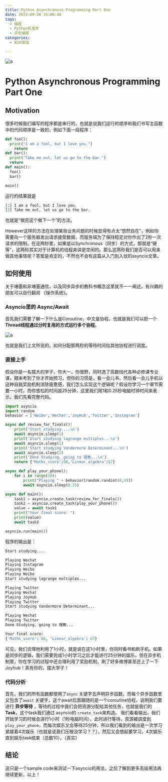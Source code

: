 ```yaml
---
title: Python Asynchronous Programming Part One
date: 2022-09-26 15:06:40
tags:
  - 编程
  - Python标准库
  - 异步编程
categories:
  - 知识蒸馏

---
```


![a](https://pic2.zhimg.com/v2-6e24040bcefef3325dd2493f99013257_1440w.jpg?source=172ae18b)

# Python Asynchronous Programming Part One

## Motivation

很多时候我们编写的程序都是串行的，也就是说我们运行的顺序和我们书写主函数中的代码顺序是一致的，例如下面一段程序：

```python
def foo():
  print("I am a fool, but I love you.")
	return
def bar():
  print("Take me out, let us go to the bar.")
  return
def main():
  foo()
  bar()

main()
```

运行的结果就是

```python
[1] I am a fool, but I love you.
[2] Take me out, let us go to the bar.
```

也就是“做完这个做下一个”的方法。

However这样的方法在处理某些业务问题的时候显得有点太“悠然自在”，例如你需要向一个服务器发出请求接受数据，而服务端为了保持稳定对你作出了2秒一次请求的限制，在这两秒里，如果是以Synchronous（同步）的方式，那就是“硬等”，这两秒其实对于计算机的线程来讲是空闲的。那么这两秒我们是否可以用来做其他事情呢？答案是肯定的，不然也不会有这篇从入门到入坟的asyncio文章。

## 如何使用

关于堵塞和非堵塞通信，以及同步异步的教科书概念这里就不一一阐述，有兴趣的朋友可以自行翻阅 《操作系统》。

### Asyncio里的 Async/Await

首先我们需要了解一下什么是Coroutine，中文是协程，也就是我们可以把一个**Thread线程通过分时复用的方式运行多个协程**。

![a](https://pic2.zhimg.com/v2-6e24040bcefef3325dd2493f99013257_1440w.jpg?source=172ae18b)

也就是我们上文所说的，如何分配那两秒的等待时间给其他协程进行调度。

### 直接上手

假设你是一名摆大的学子，你大一，你很野，同时选了高数线代各种必修课专业课，期末考到了你才开始预习，但你的习惯是，看一会儿书，然后看一会儿手机以这种自我奖励机制消除疲惫感，我们怎么实现这个逻辑呢？假设你学习一个章节需要一小时，而你放松的时间是25分钟，这里我们用1和0.25秒电脑时钟时间来表示。我们先看完整代码。

```python
import asyncio
import random
behavior = ['Weibo','Wechat','JoyHub','Twitter','Instagram']

async def review_for_finals():
    print('Start studying....\n')
    await asyncio.sleep(1)
    print('Start studying lagrange multiples...\n')
    await asyncio.sleep(1)
    print('Start studying Vandermore Determinant...\n')
    await asyncio.sleep(1)
    print('Done Studying, going to 理教...\n')
    return {'Maths_score':60,'Linear_algebra':67}

async def play_your_phone():
    for i in range(10):
        print("Playing " + behavior[random.randint(0,4)])
        await asyncio.sleep(0.25)

async def main():
    task1 = asyncio.create_task(review_for_finals())
    task2 = asyncio.create_task(play_your_phone())
    value = await task1
    print("Your final score: ")
    print(value)
    await task2

asyncio.run(main())
```

程序的输出是：

```python
Start studying....

Playing Wechat
Playing Instagram
Playing Weibo
Playing Weibo
Start studying lagrange multiples...

Playing Twitter
Playing Wechat
Playing JoyHub
Playing Twitter
Start studying Vandermore Determinant...

Playing Wechat
Playing Twitter
Done Studying, going to 理教...

Your final score: 
{'Maths_score': 60, 'Linear_algebra': 67}
```

可见，我们合理地利用了1小时，就是说在这1小时里，你同时看书和刷手机。如果是同步的逻辑，我们需要完成1小时学习之后才能进行25分钟的娱乐，但在异步机制里，你在学习的过程中还合理利用了奖励机制，刷了好多微博甚至还上了一下Joyhub！真有你的，摆大学子！

### 代码分析

首先，我们的所有函数都使用了``async`` 关键字去声明异步函数，而每个异步函数里又包含了``await`` 关键字，这个await后面跟随的是一个coroutine协程，说明我们要进行 **异步等待** ，等待的过程中我们会把资源分配给其他任务，也就是我们的 **Task**，这个task我们通过 asyncio的 ``create_task``来构造。 我们看看输出，我们 开始学习的时候会进行1小时（1秒电脑时间），此时进行等待，资源被调度到 ``play_your_phone``，而每次娱乐又会等待25分钟，所以我们看到的输出是一次学习紧接着4次娱乐（也就是说我们压根没学习？？），然后又会想起要学习，4次娱乐直到娱乐task结束（总数10）。（真实）

## 结论

这只是一个sample code来测试一下asyncio的用法，之后了解到更多高级用法再继续更新，以上！
